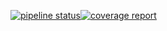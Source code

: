 [![pipeline status](https://git.redmic.net/redmic-server/mediastorage/badges/dev/pipeline.svg)](https://git.redmic.net/redmic-server/mediastorage/commits/dev)[![coverage report](https://git.redmic.net/redmic-server/mediastorage/badges/dev/coverage.svg)](https://git.redmic.net/redmic-server/mediastorage/commits/dev)
